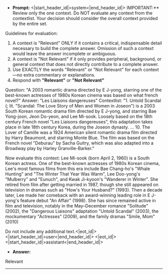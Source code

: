 - **Prompt:** <|start_header_id|>system<|end_header_id|>
IMPORTANT:** Review only the one context. Do NOT evaluate any context from the contextlist. Your decision should consider the overall context provided by the entire set.

Guidelines for evaluation:
1. A context is "Relevant" ONLY if it contains a critical, indispensable detail necessary to build the complete answer. Omission of such a context would leave the answer incomplete or ambiguous.
2. A context is "Not Relevant" if it only provides peripheral, background, or general context that does not directly contribute to a complete answer.
3. Use EXACTLY the words "Relevant" or "Not Relevant" for each context—no extra commentary or explanations.
4. Respond with **"Relevant"** or **"Not Relevant"**

Question: "A 2003 romantic drama directed by E J-yong, starring one of the best-known actresses of 1980s Korean cinema was based on what french novel?"
Answer: "Les Liaisons dangereuses"
Contextlist: "1. Untold Scandal (; lit. \"Scandal: The Love Story of Men and Women in Joseon\") is a 2003 South Korean romantic drama film directed by E J-yong, and starring Bae Yong-joon, Jeon Do-yeon, and Lee Mi-sook. Loosely based on the 18th century French novel \"Les Liaisons dangereuses\", this adaptation takes place in late 18th century Korea, during the Joseon dynasty.
...
10. The Lover of Camille was a 1924 American silent romantic drama film directed by Harry Beaumont, and starring Monte Blue. The film was based on the French novel \"Deburau\" by Sacha Guitry, which was also adapted into a Broadway play by Harley Granville-Barker."

Now evaluate this context:
Lee Mi-sook (born April 2, 1960) is a South Korean actress. One of the best-known actresses of 1980s Korean cinema, Lee's most famous films from this era include Bae Chang-ho's \"Whale Hunting\" and \"The Winter That Year Was Warm\", Lee Doo-yong's \"Mulberry\" and \"Eunuch\", and Kwak Ji-kyoon's \"Wanderer in Winter\". She retired from film after getting married in 1987, though she still appeared on television in dramas such as \"How's Your Husband?\" (1993). Then a decade later, Lee made her comeback with an award-winning leading role in E J-yong's feature debut \"An Affair\" (1998). She has since remained active in film and television, notably in the May–December romance \"Solitude\" (2002), the \"Dangerous Liaisons\" adaptation \"Untold Scandal\" (2003), the mockumentary \"Actresses\" (2009), and the family dramas \"Smile, Mom\" (2010)

Do not include any additional text.<|eot_id|><|start_header_id|>user<|end_header_id|>
<|eot_id|><|start_header_id|>assistant<|end_header_id|>

- **Answer:** 

Relevant

---
